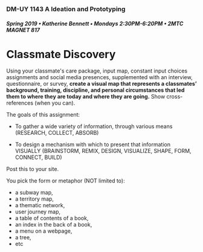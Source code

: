 ### DM-UY 1143 A Ideation and Prototyping
##### Spring 2019 • Katherine Bennett • Mondays 2:30PM-6:20PM • 2MTC MAGNET 817


# Classmate Discovery

Using your classmate's care package, input map, constant input choices assignments and social media presences, supplemented with an interview, questionnaire, or survey, **create a visual map that represents a classmates’ background, training, discipline, and personal circumstances that led them to where they are today and where they are going.** Show cross-references (when you can).

The goals of this assignment:

* To gather a wide variety of information, through various means (RESEARCH, COLLECT, ABSORB)

* To design a mechanism with which to present that information VISUALLY (BRAINSTORM, REMIX, DESIGN, VISUALIZE, SHAPE, FORM, CONNECT, BUILD)


Post this to your site.

You pick the form or metaphor (NOT limited to): 
* a subway map, 
* a territory map, 
* a thematic network, 
* user journey map, 
* a table of contents of a book, 
* an index in the back of a book,
* a menu on a webpage, 
* a tree, 
* etc

